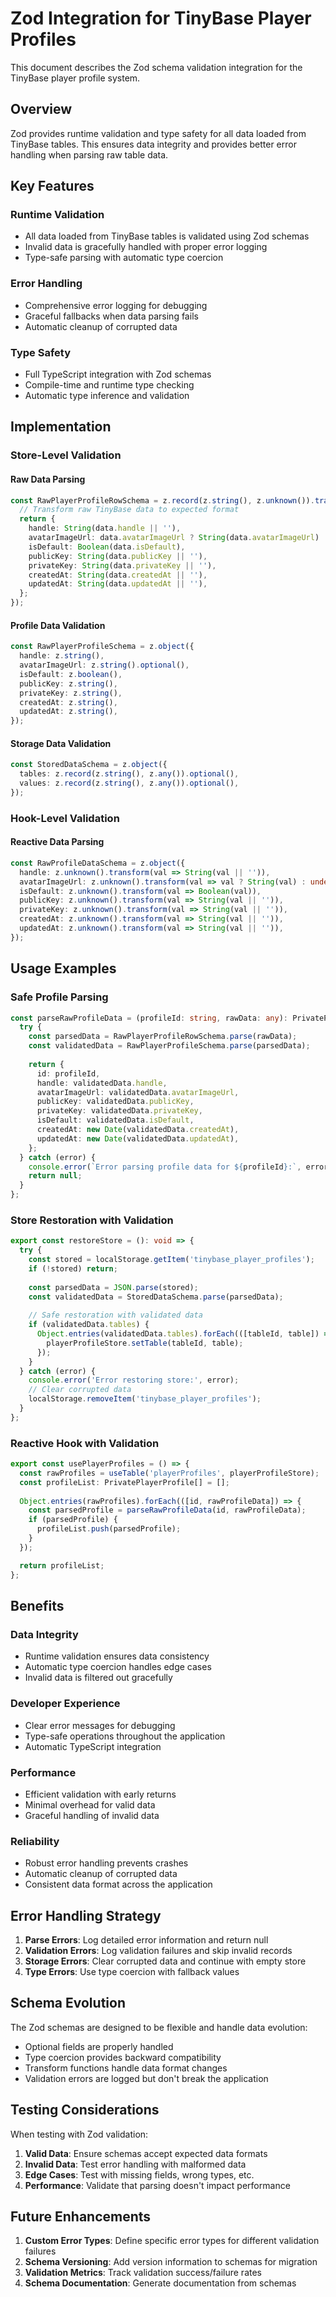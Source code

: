# Zod Integration for TinyBase Player Profiles

This document describes the Zod schema validation integration for the TinyBase player profile system.

## Overview

Zod provides runtime validation and type safety for all data loaded from TinyBase tables. This ensures data integrity and provides better error handling when parsing raw table data.

## Key Features

### Runtime Validation
- All data loaded from TinyBase tables is validated using Zod schemas
- Invalid data is gracefully handled with proper error logging
- Type-safe parsing with automatic type coercion

### Error Handling
- Comprehensive error logging for debugging
- Graceful fallbacks when data parsing fails
- Automatic cleanup of corrupted data

### Type Safety
- Full TypeScript integration with Zod schemas
- Compile-time and runtime type checking
- Automatic type inference and validation

## Implementation

### Store-Level Validation

#### Raw Data Parsing
```typescript
const RawPlayerProfileRowSchema = z.record(z.string(), z.unknown()).transform((data) => {
  // Transform raw TinyBase data to expected format
  return {
    handle: String(data.handle || ''),
    avatarImageUrl: data.avatarImageUrl ? String(data.avatarImageUrl) : undefined,
    isDefault: Boolean(data.isDefault),
    publicKey: String(data.publicKey || ''),
    privateKey: String(data.privateKey || ''),
    createdAt: String(data.createdAt || ''),
    updatedAt: String(data.updatedAt || ''),
  };
});
```

#### Profile Data Validation
```typescript
const RawPlayerProfileSchema = z.object({
  handle: z.string(),
  avatarImageUrl: z.string().optional(),
  isDefault: z.boolean(),
  publicKey: z.string(),
  privateKey: z.string(),
  createdAt: z.string(),
  updatedAt: z.string(),
});
```

#### Storage Data Validation
```typescript
const StoredDataSchema = z.object({
  tables: z.record(z.string(), z.any()).optional(),
  values: z.record(z.string(), z.any()).optional(),
});
```

### Hook-Level Validation

#### Reactive Data Parsing
```typescript
const RawProfileDataSchema = z.object({
  handle: z.unknown().transform(val => String(val || '')),
  avatarImageUrl: z.unknown().transform(val => val ? String(val) : undefined),
  isDefault: z.unknown().transform(val => Boolean(val)),
  publicKey: z.unknown().transform(val => String(val || '')),
  privateKey: z.unknown().transform(val => String(val || '')),
  createdAt: z.unknown().transform(val => String(val || '')),
  updatedAt: z.unknown().transform(val => String(val || '')),
});
```

## Usage Examples

### Safe Profile Parsing
```typescript
const parseRawProfileData = (profileId: string, rawData: any): PrivatePlayerProfile | null => {
  try {
    const parsedData = RawPlayerProfileRowSchema.parse(rawData);
    const validatedData = RawPlayerProfileSchema.parse(parsedData);
    
    return {
      id: profileId,
      handle: validatedData.handle,
      avatarImageUrl: validatedData.avatarImageUrl,
      publicKey: validatedData.publicKey,
      privateKey: validatedData.privateKey,
      isDefault: validatedData.isDefault,
      createdAt: new Date(validatedData.createdAt),
      updatedAt: new Date(validatedData.updatedAt),
    };
  } catch (error) {
    console.error(`Error parsing profile data for ${profileId}:`, error);
    return null;
  }
};
```

### Store Restoration with Validation
```typescript
export const restoreStore = (): void => {
  try {
    const stored = localStorage.getItem('tinybase_player_profiles');
    if (!stored) return;
    
    const parsedData = JSON.parse(stored);
    const validatedData = StoredDataSchema.parse(parsedData);
    
    // Safe restoration with validated data
    if (validatedData.tables) {
      Object.entries(validatedData.tables).forEach(([tableId, table]) => {
        playerProfileStore.setTable(tableId, table);
      });
    }
  } catch (error) {
    console.error('Error restoring store:', error);
    // Clear corrupted data
    localStorage.removeItem('tinybase_player_profiles');
  }
};
```

### Reactive Hook with Validation
```typescript
export const usePlayerProfiles = () => {
  const rawProfiles = useTable('playerProfiles', playerProfileStore);
  const profileList: PrivatePlayerProfile[] = [];
  
  Object.entries(rawProfiles).forEach(([id, rawProfileData]) => {
    const parsedProfile = parseRawProfileData(id, rawProfileData);
    if (parsedProfile) {
      profileList.push(parsedProfile);
    }
  });

  return profileList;
};
```

## Benefits

### Data Integrity
- Runtime validation ensures data consistency
- Automatic type coercion handles edge cases
- Invalid data is filtered out gracefully

### Developer Experience
- Clear error messages for debugging
- Type-safe operations throughout the application
- Automatic TypeScript integration

### Performance
- Efficient validation with early returns
- Minimal overhead for valid data
- Graceful handling of invalid data

### Reliability
- Robust error handling prevents crashes
- Automatic cleanup of corrupted data
- Consistent data format across the application

## Error Handling Strategy

1. **Parse Errors**: Log detailed error information and return null
2. **Validation Errors**: Log validation failures and skip invalid records
3. **Storage Errors**: Clear corrupted data and continue with empty store
4. **Type Errors**: Use type coercion with fallback values

## Schema Evolution

The Zod schemas are designed to be flexible and handle data evolution:

- Optional fields are properly handled
- Type coercion provides backward compatibility
- Transform functions handle data format changes
- Validation errors are logged but don't break the application

## Testing Considerations

When testing with Zod validation:

1. **Valid Data**: Ensure schemas accept expected data formats
2. **Invalid Data**: Test error handling with malformed data
3. **Edge Cases**: Test with missing fields, wrong types, etc.
4. **Performance**: Validate that parsing doesn't impact performance

## Future Enhancements

1. **Custom Error Types**: Define specific error types for different validation failures
2. **Schema Versioning**: Add version information to schemas for migration
3. **Validation Metrics**: Track validation success/failure rates
4. **Schema Documentation**: Generate documentation from schemas
